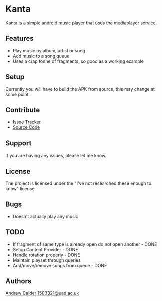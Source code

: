 Kanta
=================
Kanta is a simple android music player that uses the mediaplayer service.

Features
---------
  * Play music by album, artist or song
  * Add music to a song queue
  * Uses a crap tonne of fragments, so good as a working example

Setup
-------------
Currently you will have to build the APK from source, this may change at some point. 

Contribute
-----------

- [Issue Tracker](github.com/AR-Calder/kanta/issues)
- [Source Code](github.com/AR-Calder/kanta)

Support
--------

If you are having any issues, please let me know.

License
--------

The project is licensed under the "I've not researched these enough to know" license.

Bugs
-----
- Doesn't actually play any music

TODO
----
- If fragment of same type is already open do not open another - DONE
- Setup Content Provider - DONE
- Handle rotation properly - DONE
- Maintain playset through queries
- Add/move/remove songs from queue - DONE

Authors
-------
[Andrew Calder](https://github.com/AR-Calder) <1503321@uad.ac.uk>
